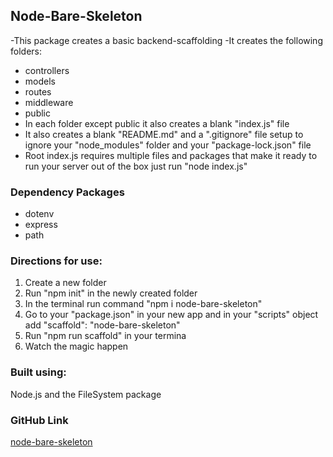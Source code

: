 ## Node-Bare-Skeleton
-This package creates a basic backend-scaffolding
-It creates the following folders:
- controllers
- models 
- routes
- middleware
- public
- In each folder except public it also creates a blank "index.js" file
- It also creates a blank "README.md" and a ".gitignore" file setup to ignore your "node_modules" folder and your "package-lock.json" file
- Root index.js requires multiple files and packages that make it ready to run your server out of the box just run "node index.js"

### Dependency Packages
- dotenv
- express
- path

### Directions for use:
1. Create a new folder
2. Run "npm init" in the newly created folder
3. In the terminal run command "npm i node-bare-skeleton"
4. Go to your "package.json" in your new app and
in your "scripts" object  add "scaffold": "node-bare-skeleton"
5. Run "npm run scaffold" in your termina
6. Watch the magic happen

### Built using:
Node.js and the FileSystem package

### GitHub Link
[node-bare-skeleton](https://github.com/oghusky/node-bare-skeleton)
